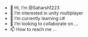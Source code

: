 - 👋 Hi, I’m @Saharsh1223
- 👀 I’m interested in unity multiplayer
- 🌱 I’m currently learning c#
- 💞️ I’m looking to collaborate on ...
- 📫 How to reach me ...

<!---
Saharsh1223/Saharsh1223 is a ✨ special ✨ repository because its `README.md` (this file) appears on your GitHub profile.
You can click the Preview link to take a look at your changes.
--->
